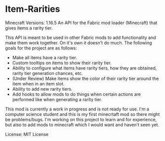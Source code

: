# Item-Rarities
Minecraft Versions: 1.16.5
An API for the Fabric mod loader (Minecraft) that gives items a rarity tier.

This API is meant to be used in other Fabric mods to add functionality and make them work together. On it's own it doesn't do much.
The following goals for the project are as follows:
  - Make all items have a rarity tier. 
  - Custom tooltips on items to show their rarity tier.
  - Ability to configure what items have rarity tiers, how they are obtained, rarity tier generation chances, etc.
  - (Under Review) Make items show the color of their rarity tier around the item when in an item slot.
  - Ability to add new rarity tiers.
  - Add hooks to allow mods to do things when certain actions are performed like when generating a rarity tier.

This mod is currently a work in progress and is not ready for use. I'm a computer science student and this is my first minecrtaft mod so there might be problems/bugs. I'm working on this project to learn and for experience, but also to add mods to minecraft which I would want and haven't seen yet. 

License: MIT License
